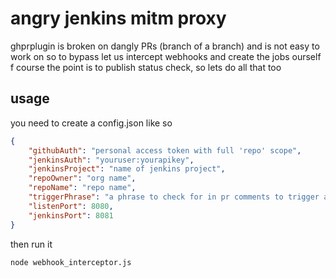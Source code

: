 # angry jenkins mitm proxy

ghprplugin is broken on dangly PRs (branch of a branch) and is not easy to work on
so to bypass let us intercept webhooks and create the jobs ourself
f course the point is to publish status check, so lets do all that too

## usage

you need to create a config.json like so

```json
{
    "githubAuth": "personal access token with full 'repo' scope",
    "jenkinsAuth": "youruser:yourapikey",
    "jenkinsProject": "name of jenkins project",
    "repoOwner": "org name",
    "repoName": "repo name",
    "triggerPhrase": "a phrase to check for in pr comments to trigger a build",
    "listenPort": 8080,
    "jenkinsPort": 8081
}
```

then run it

`node webhook_interceptor.js`